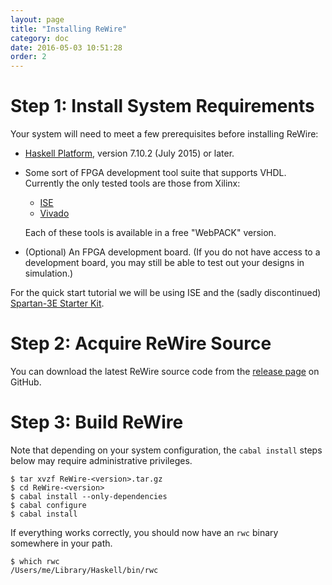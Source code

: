 ```yaml
---
layout: page
title: "Installing ReWire"
category: doc
date: 2016-05-03 10:51:28
order: 2
---
```


# Step 1: Install System Requirements

Your system will need to meet a few prerequisites before installing ReWire:

* [Haskell Platform](http://www.haskell.org/platform/), version 7.10.2 (July 2015) or later.
* Some sort of FPGA development tool suite that supports VHDL. Currently the only tested tools are those from Xilinx:
   - [ISE](http://www.xilinx.com/products/design-tools/ise-design-suite.html)
   - [Vivado](http://www.xilinx.com/products/design-tools/vivado.html)

  Each of these tools is available in a free "WebPACK" version.
* (Optional) An FPGA development board. (If you do not have access to a development board, you may still be able to test out your designs in simulation.)

For the quick start tutorial we will be using ISE and the (sadly discontinued) [Spartan-3E Starter Kit](http://www.xilinx.com/products/boards-and-kits/hw-spar3e-sk-us-g.html).

# Step 2: Acquire ReWire Source

You can download the latest ReWire source code from the [release page](https://github.com/mu-chaco/ReWire/releases) on GitHub.

# Step 3: Build ReWire

Note that depending on your system configuration, the `cabal install` steps below may require administrative privileges.

    $ tar xvzf ReWire-<version>.tar.gz
    $ cd ReWire-<version>
    $ cabal install --only-dependencies
    $ cabal configure
    $ cabal install

If everything works correctly, you should now have an `rwc` binary somewhere in your path.

    $ which rwc
    /Users/me/Library/Haskell/bin/rwc

